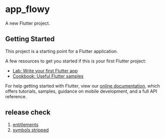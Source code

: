 # app_flowy

A new Flutter project.

## Getting Started

This project is a starting point for a Flutter application.

A few resources to get you started if this is your first Flutter project:

- [Lab: Write your first Flutter app](https://flutter.dev/docs/get-started/codelab)
- [Cookbook: Useful Flutter samples](https://flutter.dev/docs/cookbook)

For help getting started with Flutter, view our
[online documentation](https://flutter.dev/docs), which offers tutorials,
samples, guidance on mobile development, and a full API reference.


## release check
1. [entitlements](https://flutter.dev/desktop#setting-up-entitlements)
2. [symbols stripped](https://flutter.dev/docs/development/platform-integration/c-interop)